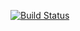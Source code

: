 [![Build Status](https://travis-ci.org/opencovid/opencovid.svg?branch=master)](https://travis-ci.org/opencovid/opencovid)